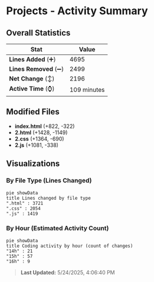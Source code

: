 # Projects - Activity Summary 

## Overall Statistics

| Stat                   | Value                                                             |
| ---------------------- | ----------------------------------------------------------------- |
| **Lines Added** (➕)   | 4695                                          |
| **Lines Removed** (➖) | 2499                                        |
| **Net Change** (↕)    | 2196                |
| **Active Time** (⌚)   | 109 minutes |


## Modified Files
- **index.html** (+822, -322)
- **2.html** (+1428, -1149)
- **2.css** (+1364, -690)
- **2.js** (+1081, -338)

## Visualizations

### By File Type (Lines Changed)

```mermaid
pie showData
title Lines changed by file type
".html" : 3721
".css" : 2054
".js" : 1419
```

### By Hour (Estimated Activity Count)

```mermaid
pie showData
title Coding activity by hour (count of changes)
"14h" : 21
"15h" : 57
"16h" : 9
```


> **Last Updated:** 5/24/2025, 4:06:40 PM